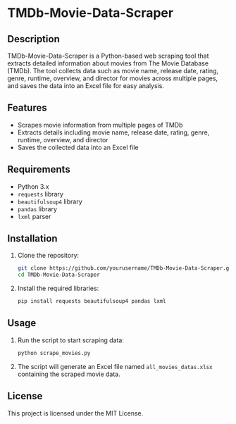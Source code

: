 # TMDb-Movie-Data-Scraper

## Description

TMDb-Movie-Data-Scraper is a Python-based web scraping tool that extracts detailed information about movies from The Movie Database (TMDb). The tool collects data such as movie name, release date, rating, genre, runtime, overview, and director for movies across multiple pages, and saves the data into an Excel file for easy analysis.

## Features

- Scrapes movie information from multiple pages of TMDb
- Extracts details including movie name, release date, rating, genre, runtime, overview, and director
- Saves the collected data into an Excel file

## Requirements

- Python 3.x
- `requests` library
- `beautifulsoup4` library
- `pandas` library
- `lxml` parser

## Installation

1. Clone the repository:

    ```sh
    git clone https://github.com/yourusername/TMDb-Movie-Data-Scraper.git
    cd TMDb-Movie-Data-Scraper
    ```

2. Install the required libraries:

    ```sh
    pip install requests beautifulsoup4 pandas lxml
    ```

## Usage

1. Run the script to start scraping data:

    ```sh
    python scrape_movies.py
    ```

2. The script will generate an Excel file named `all_movies_datas.xlsx` containing the scraped movie data.

## License

This project is licensed under the MIT License.
